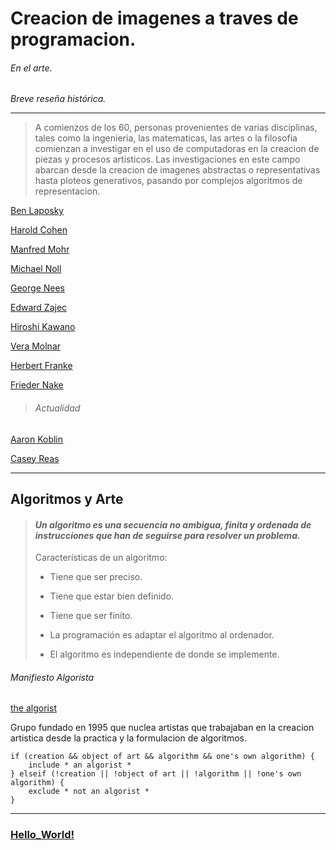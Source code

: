 # Creacion de imagenes a traves de programacion.

###### En el arte.

_Breve reseña histórica._

---

> A comienzos de los 60, personas provenientes de varias disciplinas, tales como la ingenieria, las matematicas, las artes o la filosofia comienzan a investigar en el uso de computadoras en la creacion de piezas y procesos artisticos.  Las investigaciones en este campo abarcan desde la creacion de imagenes abstractas o representativas hasta ploteos generativos, pasando por complejos algoritmos de representacion.

[Ben Laposky](http://dada.compart-bremen.de/item/agent/253)

[Harold Cohen](http://dada.compart-bremen.de/item/agent/67)

[Manfred Mohr](http://dada.compart-bremen.de/item/agent/13)

[Michael Noll](http://dada.compart-bremen.de/item/agent/16)

[George Nees](http://dada.compart-bremen.de/item/agent/15)

[Edward Zajec](http://dada.compart-bremen.de/item/agent/485)

[Hiroshi Kawano](http://dada.compart-bremen.de/item/agent/234)

[Vera Molnar](http://dada.compart-bremen.de/item/agent/14)

[Herbert Franke](http://dada.compart-bremen.de/item/agent/188)

[Frieder Nake](http://dada.compart-bremen.de/item/agent/68)

> ###### Actualidad

[Aaron Koblin](http://proyectoidis.org/aaron-koblin/)

[Casey Reas](http://reas.com/)

---

## Algoritmos y Arte

> #### _Un algoritmo es una secuencia no ambigua, finita y ordenada de instrucciones que han de seguirse para resolver un problema._
> 
> Características de un algoritmo:
> 
> * Tiene que ser preciso.
> 
> * Tiene que estar bien definido.
> 
> * Tiene que ser finito.
> 
> * La programación es adaptar el algoritmo al ordenador.
> 
> * El algoritmo es independiente de donde se implemente.

###### Manifiesto Algorista

[the algorist](http://algorists.org/algorist.html)

Grupo fundado en 1995 que nuclea artistas que trabajaban en la creacion artistica desde la practica y la formulacion de algoritmos.

```
if (creation && object of art && algorithm && one's own algorithm) {
    include * an algorist *
} elseif (!creation || !object of art || !algorithm || !one's own algorithm) {
    exclude * not an algorist *
}
```

---

### [Hello\_World!](https://vimeo.com/60731302)



